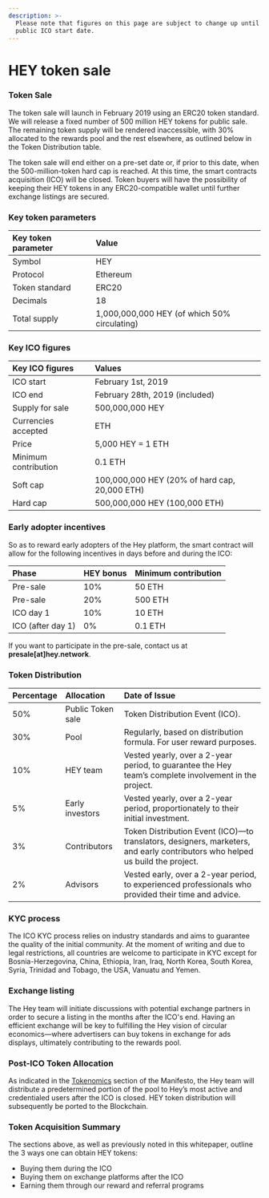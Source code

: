```yaml
---
description: >-
  Please note that figures on this page are subject to change up until the
  public ICO start date.
---
```


# HEY token sale

### Token Sale

The token sale will launch in February 2019 using an ERC20 token standard. We will release a fixed number of 500 million HEY tokens for public sale. The remaining token supply will be rendered inaccessible, with 30% allocated to the rewards pool and the rest elsewhere, as outlined below in the Token Distribution table.

The token sale will end either on a pre-set date or, if prior to this date, when the 500-million-token hard cap is reached. At this time, the smart contracts acquisition \(ICO\) will be closed. Token buyers will have the possibility of keeping their HEY tokens in any ERC20-compatible wallet until further exchange listings are secured. 

### Key token parameters

| Key token parameter | Value |
| :--- | :--- |
| Symbol | HEY |
| Protocol | Ethereum |
| Token standard | ERC20 |
| Decimals | 18 |
| Total supply | 1,000,000,000 HEY \(of which 50% circulating\) |

### Key ICO figures

| Key ICO figures | Values |
| :--- | :--- |
| ICO start | February 1st, 2019 |
| ICO end | February 28th, 2019 \(included\) |
| Supply for sale | 500,000,000 HEY |
| Currencies accepted | ETH |
| Price | 5,000 HEY = 1 ETH |
| Minimum contribution | 0.1 ETH |
| Soft cap | 100,000,000 HEY \(20% of hard cap, 20,000 ETH\) |
| Hard cap | 500,000,000 HEY \(100,000 ETH\)  |

### Early adopter incentives

So as to reward early adopters of the Hey platform, the smart contract will allow for the following incentives in days before and during the ICO:

| Phase | HEY bonus | Minimum contribution |
| :--- | :--- | :--- |
| Pre-sale | 10% | 50 ETH |
| Pre-sale | 20% | 500 ETH |
| ICO day 1 | 10% | 10 ETH |
| ICO \(after day 1\) | 0% | 0.1 ETH |

If you want to participate in the pre-sale, contact us at **presale\[at\]hey.network**.

### Token Distribution

| **Percentage** | **Allocation**  | **Date of Issue** |
| :--- | :--- | :--- |
| 50% | Public Token sale | Token Distribution Event \(ICO\). |
| 30% | Pool | Regularly, based on distribution formula. For user reward purposes. |
| 10% | HEY team | Vested yearly, over a 2-year period, to guarantee the Hey team’s complete involvement in the project. |
| 5% | Early investors | Vested yearly, over a 2-year period, proportionately to their initial investment. |
| 3% | Contributors | Token Distribution Event \(ICO\)—to translators, designers, marketers, and early contributors who helped us build the project. |
| 2% | Advisors | Vested early, over a 2-year period, to experienced professionals who provided their time and advice. |

### KYC process

The ICO KYC process relies on industry standards and aims to guarantee the quality of the initial community. At the moment of writing and due to legal restrictions, all countries are welcome to participate in KYC except for Bosnia-Herzegovina, China, Ethiopia, Iran, Iraq, North Korea, South Korea, Syria, Trinidad and Tobago, the USA, Vanuatu and Yemen.

### Exchange listing

The Hey team will initiate discussions with potential exchange partners in order to secure a listing in the months after the ICO's end. Having an efficient exchange will be key to fulfilling the Hey vision of circular economics—where advertisers can buy tokens in exchange for ads displays, ultimately contributing to the rewards pool.

### Post-ICO Token Allocation

As indicated in the [Tokenomics](https://manifesto.get-hey.com/hey-token) section of the Manifesto, the Hey team will distribute a predetermined portion of the pool to Hey’s most active and credentialed users after the ICO is closed. HEY token distribution will subsequently be ported to the Blockchain.

### Token Acquisition Summary

The sections above, as well as previously noted in this whitepaper, outline the 3 ways one can obtain HEY tokens:

* Buying them during the ICO
* Buying them on exchange platforms after the ICO
* Earning them through our reward and referral programs



